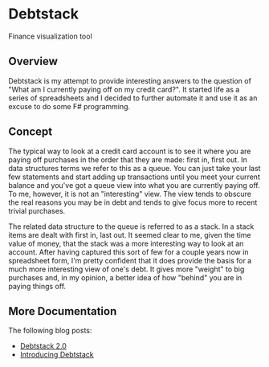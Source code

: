 # Debtstack
Finance visualization tool


## Overview

Debtstack is my attempt to provide interesting answers to the question of "What am I currently paying off on my credit card?". It started life as a series of spreadsheets and I decided to further automate it and use it as an excuse to do some F# programming.


## Concept

The typical way to look at a credit card account is to see it where you are paying off purchases in the order that they are made: first in, first out. In data structures terms we refer to this as a queue. You can just take your last few statements and start adding up transactions until you meet your current balance and you've got a queue view into what you are currently paying off. To me, however, it is not an "interesting" view. The view tends to obscure the real reasons you may be in debt and tends to give focus more to recent trivial purchases.

The related data structure to the queue is referred to as a stack. In a stack items are dealt with first in, last out. It seemed clear to me, given the time value of money, that the stack was a more interesting way to look at an account. After having captured this sort of few for a couple years now in spreadsheet form, I'm pretty confident that it does provide the basis for a much more interesting view of one's debt. It gives more "weight" to big purchases and, in my opinion, a better idea of how "behind" you are in paying things off.


## More Documentation

The following blog posts:

* [Debtstack 2.0](http://blog.worldmaker.net/2014/may/20/debtstack-20/)
* [Introducing Debtstack](http://blog.worldmaker.net/2012/apr/29/introducing-debtstack/)
